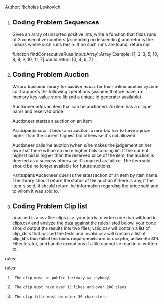 Author: Nicholas Levkovich

1. Coding Problem Sequences
   --------------------
   Given an array of unsorted positive ints, write a function that finds runs of 3 consecutive numbers (ascending or descending) and returns the indices where such runs begin.  If no such runs are found, return null.

   function findConsecutiveRuns(input:Array):Array
   Example:  [1, 2, 3, 5, 10, 9, 8, 9, 10, 11, 7] would return [0, 4, 6, 7]


2. Coding Problem Auction
   --------------------
    Write a backend library for auction house for their online auction system so it supports the following operations (assume that we have a in memory key-value store lib and a unique id generator available)

   Auctioneer adds an item that can be auctioned. An item has a unique name and reserved price


   Auctioneer starts an auction on an item

   Participants submit bids to an auction, a new bid has to have a price higher than the current highest bid otherwise it's not allowed.


   Auctioneer calls the auction (when s/he makes the judgement on her own that there will be no more higher bids coming in). If the current highest bid is higher than the reserved price of the item, the auction is deemed as a success otherwise it's marked as failure. The item sold should be no longer available for future auctions.


   Participant/Auctioneer queries the latest action of an item by item name. The library should return the status of the auction if there is any, if the item is sold, it should return the information regarding the price sold and to whom it was sold to.
   
3. Coding Problem Clip list
   --------------------
    attached is a csv file: clips.csv. your job is to write code that will load in clips.csv and analyze the data against the rules listed below. your code should output the results into two files; valid.csv will contain a list of clip_ids's that passed the tests and invalid.csv will contain a list of clip_id's that failed the tests. requirements are to use php, utilize the SPL FilterIterator, and handle exceptions if a file cannot be read in or written to.

rules:

rules:
1.      The clip must be public (privacy == anybody)
2.      The clip must have over 10 likes and over 200 plays
3.      The clip title must be under 30 characters

   
